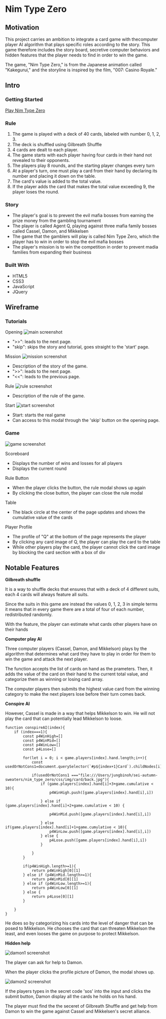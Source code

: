 # Nim Type Zero


## Motivation

This project carries an ambition to integrate a card game with thecomputer player AI algorithm that plays specific roles according to the story. This game therefore includes the story board, secretive computer behaviors and hidden features that the player needs to find in order to win the game.

The game, "Nim Type Zero," is from the Japanese animation called "Kakegurui," and the storyline is inspired by the film, "007: Casino Royale."

## Intro

### Getting Started

[Play Nim Type Zero](https://pages.git.generalassemb.ly/benoh0906/nim_type_zero/)

### Rule

1. The game is played with a deck of 40 cards, labeled with number 0, 1, 2, 3.
2. The deck is shuffled using Gilbreath Shuffle 
3. 4 cards are dealt to each player.
4. The game starts with each player having four cards in their hand not revealed to their opponents.
5. The players play 8 rounds, and the starting player changes every turn
6. At a player's turn, one must play a card from their hand by declaring its number and placing it down on the table.
7. The card's value is added to the total value.
8. If the player adds the card that makes the total value exceeding 9, the player loses the round.

### Story

- The player's goal is to prevent the evil mafia bosses from earning the prize money from the gambling tournament
- The player is called Agent Q, playing against three mafia family bosses called Cassel, Damon, and Mikkelsen
- The game that the gamblers will play is called Nim Type Zero, which the player has to win in order to stop the evil mafia bosses
- The player's mission is to win the competition in order to prevent madia families from expanding their business


### Built With

- HTML5
- CSS3
- JavaScript
- JQuery


## Wireframe

### Tutorials

Opening
![main screenshot](screenshot/main.png)

- ">>": leads to the next page.
- "skip": skips the story and tutorial, goes straight to the 'start' page.

Mission
![mission screenshot](screenshot/mission.png)

- Description of the story of the game.
- ">>": leads to the next page.
- "<<": leads to the previous page.

Rule
![rule screenshot](screenshot/rule.png)

- Description of the rule of the game.

Start
![start screenshot](screenshot/start.png)

- Start: starts the real game
- Can access to this modal through the 'skip' button on the opening page.

### Game
![game screenshot](screenshot/game.png)

Scoreboard

- Displays the number of wins and losses for all players
- Displays the current round

Rule Button

- When the player clicks the button, the rule modal shows up again
- By clicking the close button, the player can close the rule modal

Table

- The black circle at the center of the page updates and shows the cumulative value of the cards 

Player Profile

- The profile of "Q" at the bottom of the page represents the player
- By clicking any card image of Q, the player can play the card to the table
- While other players play the card, the player cannot click the card image by blocking the card section with a box of div
	
## Notable Features

**Gilbreath shuffle**

It is a way to shuffle decks that ensures that with a deck of 4 different suits, each 4 cards will always feature all suits.

Since the suits in this game are instead the values 0, 1, 2, 3 in simple terms it means that in every game there are a total of four of each number, redistributed randomly. 

With the feature, the player can estimate what cards other players have on their hands

**Computer play AI**

Three computer players (Cassel, Damon, and Mikkelson) plays by the algorithm that determines what card they have to play in order for them to win the game and attack the next player.

The function accepts the list of cards on hand as the prameters. Then, it adds the value of the card on their hand to the current total value, and categorize them as winning or losing card array.

The computer players then submits the highest value card from the winning category to make the next players lose before their turn comes back.

**Conspire AI**

However, Cassel is made in a way that helps Mikkelson to win. He will not play the card that can potentially lead Mikkelson to loose. 

```
function conspireAI(index){
    if (index===1){
        const p4WinHigh=[]
        const p4WinMid=[]
        const p4WinLow=[]
        const p4Lose=[]

        for(let i = 0; i < game.players[index].hand.length;i++){
            const usedOrNotCons1=document.querySelector(`#p${index+1}Card`).childNodes[i].src

            if(usedOrNotCons1 ==="file:///Users/jungbinoh/sei-autumn-sweaters/nim_type_zero/css/img/card/back.jpg"){
                if (game.players[index].hand[i]+3+game.cumulative < 10){
                    p4WinHigh.push([game.players[index].hand[i],i])

                } else if (game.players[index].hand[i]+2+game.cumulative < 10) {

                    p4WinMid.push([game.players[index].hand[i],i])

                } else if(game.players[index].hand[i]+1+game.cumulative < 10){
                    p4WinLow.push([game.players[index].hand[i],i])
                } else {
                    p4Lose.push([game.players[index].hand[i],i])
                }
        
            }
        }

        if(p4WinHigh.length>=1){
            return p4WinHigh[0][1]
        } else if (p4WinMid.length>=1){
            return p4WinMid[0][1]
        } else if (p4WinLow.length>=1){
            return p4WinLow[0][1]
        } else {
            return p4Lose[0][1]
        }

    }
}
```


He does so by categorizing his cards into the level of danger that can be posed to Mikkelson. He chooses the card that can threaten Mikkelson the least, and even looses the game on purpose to protect Mikkelson.


**Hidden help**

![damon1 screenshot](screenshot/damon1.png)


The player can ask for help to Damon.

When the player clicks the profile picture of Damon, the modal shows up.


![damon2 screenshot](screenshot/damon2.png)

If the players types in the secret code 'sos' into the input and clicks the submit button, Damon display all the cards he holds on his hand.

The player must find the the seceret of Gilbreath Shuffle and get help from Damon to win the game against Cassel and Mikkelsen's secret alliance.


